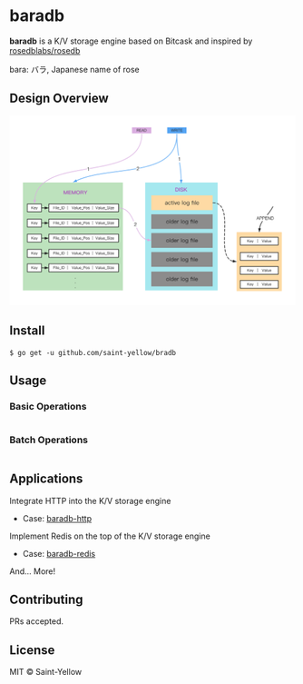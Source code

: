# baradb

**baradb** is a K/V storage engine based on Bitcask and inspired by [rosedblabs/rosedb](https://github.com/rosedblabs/rosedb)

bara: バラ, Japanese name of rose

## Design Overview 
![design-overview](https://github.com/saint-yellow/baradb/blob/main/documentation/images/design-overview.png)

## Install

```shell 
$ go get -u github.com/saint-yellow/bradb
```

## Usage

### Basic Operations 

```go

```

### Batch Operations 

```go
```

## Applications 

Integrate HTTP into the K/V storage engine 

- Case: [baradb-http](https://github.com/saint-yellow/baradb-http)

Implement Redis on the top of the K/V storage engine

- Case: [baradb-redis](https://github.com/saint-yellow/baradb-redis)

And... More!

## Contributing

PRs accepted.

## License

MIT © Saint-Yellow 
